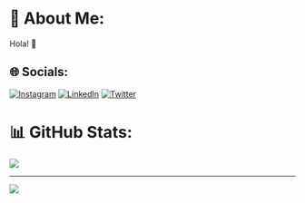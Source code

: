 # 💫 About Me:
Hola! 👋


## 🌐 Socials:
[![Instagram](https://img.shields.io/badge/Instagram-%23E4405F.svg?logo=Instagram&logoColor=white)](https://instagram.com/gmnpjpn) [![LinkedIn](https://img.shields.io/badge/LinkedIn-%230077B5.svg?logo=linkedin&logoColor=white)](https://linkedin.com/in/gmnpjpn) [![Twitter](https://img.shields.io/badge/Twitter-%231DA1F2.svg?logo=Twitter&logoColor=white)](https://twitter.com/gmnpjpn) 

# 📊 GitHub Stats:
![](https://github-readme-stats.vercel.app/api/top-langs/?username=gmnpjpn&langs_count=10&theme=dark&hide_border=true&include_all_commits=false&count_private=false&layout=compact)

---
[![](https://visitcount.itsvg.in/api?id=gmnpjpn&icon=0&color=0)](https://visitcount.itsvg.in)

<!-- Proudly created with GPRM ( https://gprm.itsvg.in ) -->

